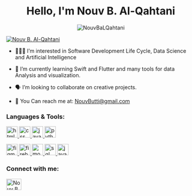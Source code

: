 <h1 align="center">Hello, I'm Nouv B. Al-Qahtani </h1>

<p align="center"> <img src="https://komarev.com/ghpvc/?username=NouvBaLQahtani&label=Profile%20views&color=0e75b6&style=flat" alt="NouvBaLQahtani" /> </p>

<p align="left">
  <a href="https://www.linkedin.com/in/nouv-b-al-qahtani-795b51216?utm_source=share&utm_campaign=share_via&utm_content=profile&utm_medium=ios_app" target="_blank">
    <img src="https://img.shields.io/badge/Connect-LinkedIn-blue?style=for-the-badge&logo=linkedin" alt="Nouv B. Al-Qahtani" />
  </a>
</p>

- 🏄🏽‍♀️ I’m interested in Software Development Life Cycle, Data Science and Artificial Intelligence
  
- 📍 I’m currently learning Swift and Flutter and many tools for data Analysis and visualization.
  
- 🗣️ I’m looking to collaborate on creative projects.
  
- 📩 You Can reach me at: NouvButti@gmail.com

<h3 align="left">Languages & Tools:</h3>
<p align="left"> 
  <a href="https://www.w3.org/html/" target="_blank" rel="noreferrer"> <img src="https://www.vectorlogo.zone/logos/w3_html5/w3_html5-icon.svg" alt="html" width="30" height="30"/> </a>
  <a href="https://www.w3.org/Style/CSS/" target="_blank" rel="noreferrer"> <img src="https://www.vectorlogo.zone/logos/netlify/netlify-icon.svg" alt="css" width="30" height="30"/> </a>
  <a href="https://www.javascript.com/" target="_blank" rel="noreferrer"> <img src="https://www.vectorlogo.zone/logos/javascript/javascript-icon.svg" alt="javascript" width="30" height="30"/> </a>
  <a href="https://www.python.org/" target="_blank" rel="noreferrer"> <img src="https://www.vectorlogo.zone/logos/python/python-icon.svg" alt="python" width="30" height="30"/> </a>
</p>
<p align="left">
  <a href="https://www.figma.com/" target="_blank" rel="noreferrer"> <img src="https://www.vectorlogo.zone/logos/figma/figma-icon.svg" alt="figma" width="30" height="30"/> </a>
  <a href="https://firebase.google.com/" target="_blank" rel="noreferrer"> <img src="https://www.vectorlogo.zone/logos/firebase/firebase-icon.svg" alt="firebase" width="30" height="30"/> </a>
  <a href="https://www.mongodb.com/" target="_blank" rel="noreferrer"> <img src="https://www.vectorlogo.zone/logos/mongodb/mongodb-icon.svg" alt="mongodb" width="30" height="30"/> </a>
  <a href="https://www.w3schools.com/sql/" target="_blank" rel="noreferrer"> <img src="https://www.vectorlogo.zone/logos/mysql/mysql-icon.svg" alt="sql" width="30" height="30"/> </a>
 <a href="https://www.java.com/" target="_blank" rel="noreferrer">
  <img src="https://www.vectorlogo.zone/logos/java/java-icon.svg" alt="java" width="30" height="30"/>
</a>
</p>

<h3 align="left">Connect with me:</h3>
<p align="left">
  <a href="https://www.linkedin.com/in/nouv-b-al-qahtani-795b51216?utm_source=share&utm_campaign=share_via&utm_content=profile&utm_medium=ios_app" target="_blank"><img align="center" src="https://raw.githubusercontent.com/rahuldkjain/github-profile-readme-generator/master/src/images/icons/Social/linked-in-alt.svg" alt="Nouv B. AL-Qahtani" height="30" width="40" /></a>
</p>
